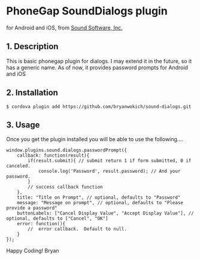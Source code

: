 # PhoneGap SoundDialogs plugin

for Android and iOS, from [Sound Software, Inc.](http://www.sound-software.us)

## 1. Description
This is basic phonegap plugin for dialogs.  I may extend it in the future, so it has a generic name.  As of now, it provides password prompts for Android and iOS


## 2.  Installation 

```
$ cordova plugin add https://github.com/bryanwokich/sound-dialogs.git
```

## 3. Usage
Once you get the plugin installed you will be able to use the following....

```
window.plugins.sound.dialogs.passwordPrompt({
    callback: function(result){
        if(result.submit){ // submit return 1 if form submitted, 0 if canceled.
            console.log('Password', result.password); // And your password.
        }
        // success callback function 
    }, 
    title: "Title on Prompt", // optional, defaults to "Password"
    message: "Message on prompt", // optional, defaults to "Please provide a password"
    buttonLabels: ["Cancel Display Value", "Accept Display Value"], // optional, defaults to ["Cancel", "OK"]
    error: function(){
        //  error callback.  Default to null.
    }
});
```
Happy Coding!
Bryan 
